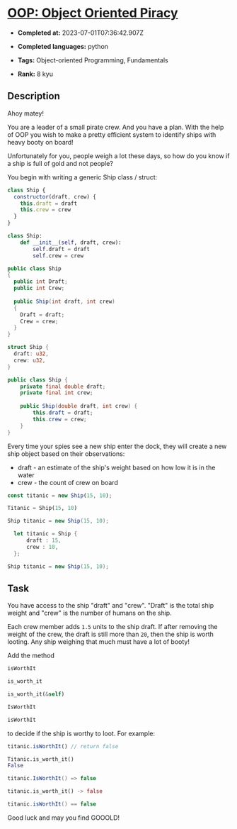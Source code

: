 # [OOP: Object Oriented Piracy ](https://www.codewars.com/kata/54fe05c4762e2e3047000add)

- **Completed at:** 2023-07-01T07:36:42.907Z

- **Completed languages:** python

- **Tags:** Object-oriented Programming, Fundamentals

- **Rank:** 8 kyu

## Description

Ahoy matey!

You are a leader of a small pirate crew. And you have a plan.
With the help of OOP you wish to make a pretty efficient system to identify ships with heavy booty on board!

Unfortunately for you, people weigh a lot these days, so how do you know if a ship is full of gold and not people?

You begin with writing a generic Ship class / struct:
```javascript
class Ship {
  constructor(draft, crew) {
    this.draft = draft
    this.crew = crew
  }
}
```
```python
class Ship:
    def __init__(self, draft, crew):
        self.draft = draft
        self.crew = crew
```
```csharp
public class Ship
{
  public int Draft;
  public int Crew;
  
  public Ship(int draft, int crew)
  {
    Draft = draft;
    Crew = crew;
  }
}
```
```rust
struct Ship {
  draft: u32,
  crew: u32,
}
```
```java
public class Ship {
    private final double draft;
    private final int crew;
    
    public Ship(double draft, int crew) {
        this.draft = draft;
        this.crew = crew;
    }
} 
```

Every time your spies see a new ship enter the dock, they will create a new ship object based on their observations:

* draft - an estimate of the ship's weight based on how low it is in the water
* crew - the count of crew on board

```javascript
const titanic = new Ship(15, 10);
```
```python
Titanic = Ship(15, 10)
```
```csharp
Ship titanic = new Ship(15, 10);
```
```rust
  let titanic = Ship {
      draft : 15,
      crew : 10,
  };
```
```java
Ship titanic = new Ship(15, 10);
```

## Task
You have access to the ship "draft" and "crew". "Draft" is the total ship weight and "crew" is the number of humans on the ship.

Each crew member adds `1.5` units to the ship draft. If after removing the weight of the crew, the draft is still more than `20`, then the ship is worth looting. Any ship weighing that much must have a lot of booty!

Add the method
```javascript
isWorthIt
``` 
```python
is_worth_it
``` 
```rust
is_worth_it(&self)
``` 
```csharp
IsWorthIt
```
```java
isWorthIt
```
to decide if the ship is worthy to loot. For example:

```javascript
titanic.isWorthIt() // return false
```
```python
Titanic.is_worth_it()
False
```
```csharp
titanic.IsWorthIt() => false
```
```rust
titanic.is_worth_it() -> false
```
```java
titanic.isWorthIt() == false
```

Good luck and may you find GOOOLD!
